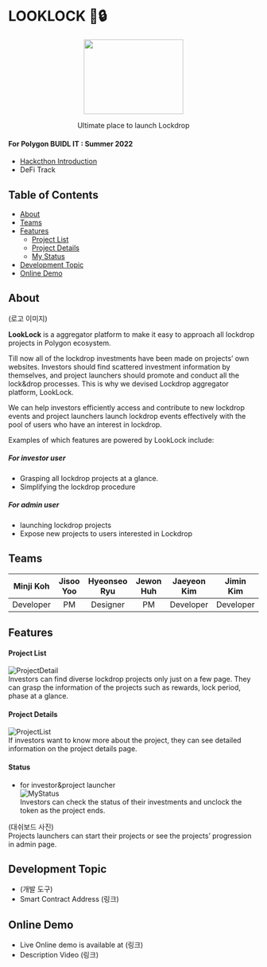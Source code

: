 # LOOKLOCK 🔎:lock:
<p align="center"><img src="https://user-images.githubusercontent.com/87629090/184652411-014692d9-497b-4c87-adf5-220bec80d1e3.png" height=150px width="200px"></p>
<center>Ultimate place to launch Lockdrop</center>     


#### For Polygon BUIDL IT : Summer 2022
* [Hackcthon Introduction](https://buidlit.polygon.technology/)
* DeFi Track    

## Table of Contents   
* [About](#About)    
* [Teams](#Teams)
* [Features](#Features)
	* [Project List](#Project-List)
	* [Project Details](#Project-Details)
	* [My Status](#Status)
* [Development Topic](#Development-Topic)
* [Online Demo](#Online-Demo)    

## About
(로고 이미지)     
   
**LookLock** is a aggregator platform to make it easy to approach all lockdrop projects in Polygon ecosystem.   
   
Till now all of the lockdrop investments have been made on projects’ own websites. Investors should find scattered investment information by themselves, and project launchers should promote and conduct all the lock&drop processes. This is why we devised Lockdrop aggregator platform, LookLock.   
   
We can help investors efficiently access and contribute to new lockdrop events and project launchers launch lockdrop events effectively with the pool of users who have an interest in lockdrop.

   
Examples of which features are powered by LookLock include:   
##### For investor user
* Grasping all lockdrop projects at a glance.   
* Simplifying the lockdrop procedure   

##### For admin user
* launching lockdrop projects     
* Expose new projects to users interested in Lockdrop
   
## Teams
| Minji Koh | Jisoo Yoo | Hyeonseo Ryu | Jewon Huh | Jaeyeon Kim |  Jimin Kim  |
|:---------:|:---------:|:------------:|:---------:|:-----------:|:-----------:|
| Developer |     PM    |   Designer   |     PM    |  Developer  |  Developer  |

## Features
#### Project List   
![ProjectDetail](https://user-images.githubusercontent.com/87629090/184646233-63261fdc-89e3-4ee6-ad35-af4b9ca7f9ea.png)   
Investors can find diverse lockdrop projects only just on a few page. They can grasp the information of the projects such as rewards, lock period, phase at a glance.   

#### Project Details
![ProjectList](https://user-images.githubusercontent.com/87629090/184646242-9f11835d-a52b-4714-8688-3fd6efad475f.png)   
If investors want to know more about the project, they can see detailed information on the project details page.   

#### Status 
* for investor&project launcher   
![MyStatus](https://user-images.githubusercontent.com/87629090/184646251-1190f0e7-c8c7-40d3-b399-c678cc48be88.png)   
Investors can check the status of their investments and unclock the token as the project ends.   

(대쉬보드 사진)   
Projects launchers can start their projects or see the projects’ progression in admin page.

## Development Topic
* (개발 도구)
* Smart Contract Address (링크)

## Online Demo
* Live Online demo is available at (링크)
* Description Video (링크)
